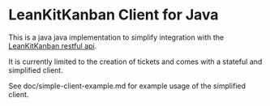 # LeanKitKanban Client for Java

This is a java java implementation to simplify integration with the
[LeanKitKanban restful
api](http://support.leankitkanban.com/forums/20153741-api).

It is currently limited to the creation of tickets and comes with a stateful
and simplified client.

See doc/simple-client-example.md for example usage of the simplified client.
